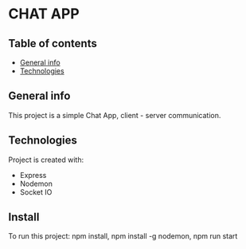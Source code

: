 # CHAT APP
## Table of contents
* [General info](#general-info)
* [Technologies](#technologies)
## General info
This project is a simple Chat App, client - server communication.
## Technologies
Project is created with:
* Express
* Nodemon
* Socket IO
## Install
To run this project:
npm install, npm install -g nodemon, npm run start





